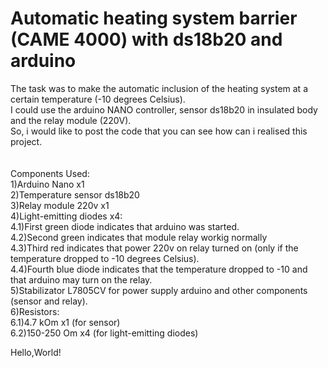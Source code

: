 # Automatic heating system barrier (CAME 4000) with ds18b20 and arduino


The task was to make the automatic inclusion of the heating system at a certain temperature (-10 degrees Celsius).<br>
I could use the arduino NANO controller, sensor ds18b20 in insulated body and the relay module (220V).<br>
So, i would like to post the code that you can see how can i realised this project.<br>
<br>
<br>
Components Used: <br>
  1)Arduino Nano x1<br>
  2)Temperature sensor ds18b20<br>
  3)Relay module 220v x1<br>
  4)Light-emitting diodes x4:<br>
    4.1)First green diode indicates that arduino was started.<br>
    4.2)Second green indicates that module relay workig normally<br>
    4.3)Third red indicates that power 220v on relay turned on (only if the temperature dropped to -10 degrees Celsius).<br>
    4.4)Fourth blue diode indicates that the temperature dropped to -10 and that arduino may turn on the relay.<br>
  5)Stabilizator L7805CV for power supply arduino and other components (sensor and relay).<br>
  6)Resistors:<br>
    6.1)4.7 kOm x1 (for sensor)<br>
    6.2)150-250 Om x4 (for light-emitting diodes)<br>

Hello,World!
